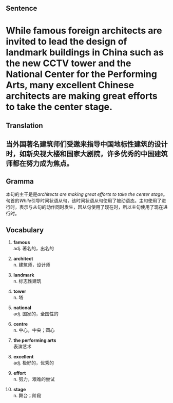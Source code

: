 ## Sentence       

<h1>While famous foreign architects are invited to lead the design of landmark buildings in China such as the new CCTV tower and the National Center for the Performing Arts, many excellent Chinese architects are making great efforts to take the center stage.</h1>

## Translation       

<h2>当外国著名建筑师们受邀来指导中国地标性建筑的设计时，如新央视大楼和国家大剧院，许多优秀的中国建筑师都在努力成为焦点。</h2>

## Gramma         

本句的主干是是*architects are making great efforts to take the center stage*。句首的*While*引导时间状语从句，该时间状语从句使用了被动语态。主句使用了进行时，表示与从句的动作同时发生，因从句使用了现在时，所以主句使用了现在进行时。      


## Vocabulary   

1. **famous**        
adj. 著名的，出名的         

2. **architect**        
n. 建筑师，设计师         

3. **landmark**          
n. 标志性建筑          

4. **tower**         
n. 塔         

5. **national**          
adj. 国家的，全国性的         

6. **centre**          
n. 中心，中央；圆心        

7. **the performing arts**        
表演艺术          

8. **excellent**         
adj. 极好的，优秀的        

9. **effort**         
n. 努力，艰难的尝试         

10. **stage**       
n. 舞台；阶段         
